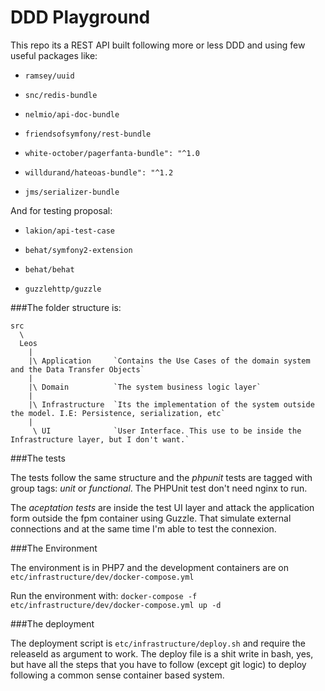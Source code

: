 DDD Playground
===============

This repo its a REST API built following more or less DDD and using few useful packages like:


- `ramsey/uuid`

- `snc/redis-bundle`

- `nelmio/api-doc-bundle` 

- `friendsofsymfony/rest-bundle`
- `white-october/pagerfanta-bundle": "^1.0`
- `willdurand/hateoas-bundle": "^1.2`
- `jms/serializer-bundle`

And for testing proposal:

- `lakion/api-test-case`

- `behat/symfony2-extension`
- `behat/behat`
- `guzzlehttp/guzzle`


###The folder structure is:

    src
      \
      Leos
        |
        |\ Application     `Contains the Use Cases of the domain system and the Data Transfer Objects`
        |
        |\ Domain          `The system business logic layer`
        |
        |\ Infrastructure  `Its the implementation of the system outside the model. I.E: Persistence, serialization, etc`
        |
         \ UI              `User Interface. This use to be inside the Infrastructure layer, but I don't want.`

###The tests

The tests follow the same structure and the *phpunit* tests are tagged with group tags: *unit* or *functional*.
The PHPUnit test don't need nginx to run.

The *aceptation tests* are inside the test UI layer and attack the application form outside the fpm container using Guzzle.
That simulate external connections and at the same time I'm able to test the connexion.

###The Environment

The environment is in PHP7 and the development containers are on `etc/infrastructure/dev/docker-compose.yml`

Run the environment with: `docker-compose -f etc/infrastructure/dev/docker-compose.yml up -d`

###The deployment

The deployment script is `etc/infrastructure/deploy.sh` and require the releaseId as argument to work.
The deploy file is a shit write in bash, yes, but have all the steps that you have to follow (except git logic) to deploy following a common sense container based system.
